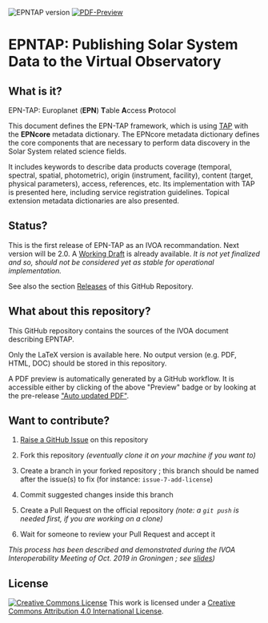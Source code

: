 ![EPNTAP version](https://img.shields.io/badge/EPNTAP-PR--2.0-yellow.svg)
[![PDF-Preview](https://img.shields.io/badge/Preview-PDF-blue)](../../releases/download/auto-pdf-preview/epntap-draft.pdf)

# EPNTAP: Publishing Solar System Data to the Virtual Observatory


## What is it?

EPN-TAP: Europlanet (**EPN**) **T**able **A**ccess **P**rotocol

This document defines the EPN-TAP framework, which is using 
[TAP](http://www.ivoa.net/documents/TAP/) with the **EPNcore** 
metadata dictionary. The EPNcore metadata dictionary defines 
the core components that are necessary to perform data discovery 
in the Solar System related science fields. 

It includes keywords to describe data products coverage 
(temporal, spectral, spatial, photometric), origin (instrument, facility), 
content (target, physical parameters), access, references, etc. 
Its implementation with TAP is presented here, including service 
registration guidelines. Topical extension metadata dictionaries 
are also presented.

## Status?

This is the first release of EPN-TAP as an IVOA recommandation. 
Next version will be 2.0. A
[Working Draft](https://www.ivoa.net/documents/EPNTAP/20201027) is
already available. _It is not yet finalized and so, should not be considered
yet as stable for operational implementation._ 

See also the section
[Releases](https://github.com/ivoa-std/EPNTAP/releases) of this GitHub Repository.

## What about this repository?

This GitHub repository contains the sources of the IVOA document describing
EPNTAP.

Only the LaTeX version is available here. No output version (e.g. PDF, HTML,
DOC) should be stored in this repository.

A PDF preview is automatically generated by a GitHub workflow. It is accessible
either by clicking of the above "Preview" badge or by looking at the
pre-release
["Auto updated PDF"](../../releases/tag/auto-pdf-preview).

## Want to contribute?

1. [Raise a GitHub Issue](https://github.com/ivoa-std/EPNTAP/issues/new) on this
   repository

2. Fork this repository _(eventually clone it on your machine if you want to)_

3. Create a branch in your forked repository ; this branch should be named 
   after the issue(s) to fix (for instance: `issue-7-add-license`)

4. Commit suggested changes inside this branch

5. Create a Pull Request on the official repository _(note: a `git push` is 
   needed first, if you are working on a clone)_

6. Wait for someone to review your Pull Request and accept it

_This process has been described and demonstrated during the IVOA 
Interoperability Meeting of Oct. 2019 in Groningen ; see 
[slides](https://wiki.ivoa.net/internal/IVOA/InterOpOct2019GitHub/IVOA_Github.pdf))_

## License

[![Creative Commons License](https://i.creativecommons.org/l/by/4.0/88x31.png)](http://creativecommons.org/licenses/by/4.0/)
This work is licensed under a
[Creative Commons Attribution 4.0 International License](http://creativecommons.org/licenses/by/4.0/).
  
